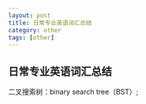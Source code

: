```yaml
---
layout: post
title: 日常专业英语词汇总结
category: other
tags: [other]
---
```




## 日常专业英语词汇总结

二叉搜索树：binary search tree（BST）;
